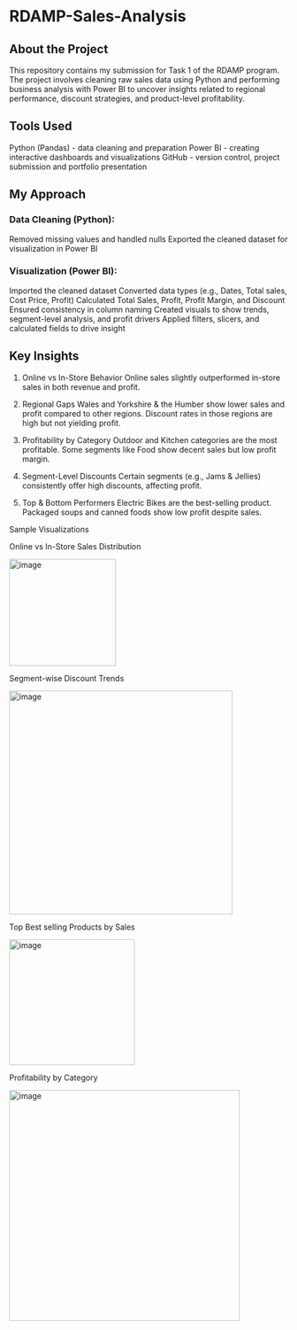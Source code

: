 # RDAMP-Sales-Analysis
## About the Project
This repository contains my submission for Task 1 of the RDAMP program. The project involves cleaning raw sales data using Python and performing business analysis with Power BI to uncover insights related to regional performance, discount strategies, and product-level profitability.

## Tools Used

Python (Pandas) - data cleaning and preparation
Power BI - creating interactive dashboards and visualizations
GitHub - version control, project submission and portfolio presentation

## My Approach

### Data Cleaning (Python):

Removed missing values and handled nulls
Exported the cleaned dataset for visualization in Power BI

### Visualization (Power BI):

Imported the cleaned dataset
Converted data types (e.g., Dates, Total sales, Cost Price, Profit)
Calculated Total Sales, Profit, Profit Margin, and Discount
Ensured consistency in column naming
Created visuals to show trends, segment-level analysis, and profit drivers
Applied filters, slicers, and calculated fields to drive insight

## Key Insights

1. Online vs In-Store Behavior
Online sales slightly outperformed in-store sales in both revenue and profit.

2. Regional Gaps
Wales and Yorkshire & the Humber show lower sales and profit compared to other regions.
Discount rates in those regions are high but not yielding profit.

3. Profitability by Category
Outdoor and Kitchen categories are the most profitable.
Some segments like Food show decent sales but low profit margin.

4. Segment-Level Discounts
Certain segments (e.g., Jams & Jellies) consistently offer high discounts, affecting profit.

5. Top & Bottom Performers
Electric Bikes are the best-selling product.
Packaged soups and canned foods show low profit despite sales.

Sample Visualizations

Online vs In-Store Sales Distribution

<img width="193" alt="image" src="https://github.com/user-attachments/assets/c7565458-a4fb-4e3f-b42d-45fc5142e043" />

Segment-wise Discount Trends

<img width="404" alt="image" src="https://github.com/user-attachments/assets/07f87a81-61ea-4af9-ad2c-8200f1b14604" />

Top Best selling Products by Sales

<img width="227" alt="image" src="https://github.com/user-attachments/assets/a5510976-002b-461e-976b-877fd657443d" />

Profitability by Category

<img width="417" alt="image" src="https://github.com/user-attachments/assets/513800e7-c94b-4641-afa4-9d2f61e2822f" />
